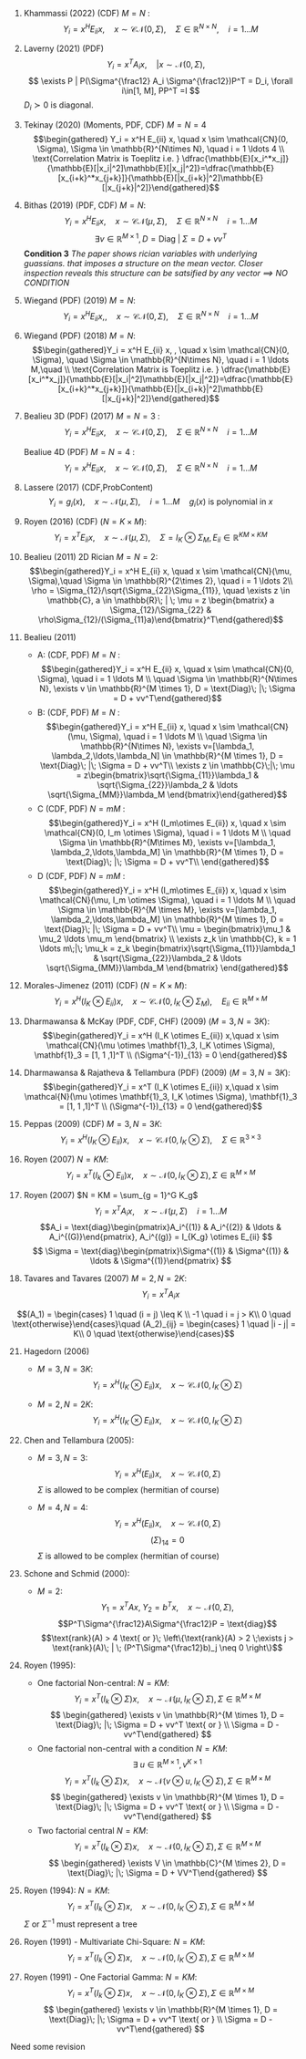 1. Khammassi (2022) (CDF) $M = N$ : $$Y_i = x^H E_{ii} x, \quad x \sim \mathcal{CN}(0, \Sigma),\quad \Sigma \in \mathbb{R}^{N\times N}, \quad i = 1 \ldots M$$

2. Laverny (2021) (PDF) $$Y_i = x^T A_i x,\quad | x \sim \mathcal{N}(0, \Sigma), \quad$$ $$ \exists P | P(\Sigma^{\frac12} A_i \Sigma^{\frac12})P^T = D_i, \forall i\in[1, M], PP^T =I $$ $D_i \succ 0$ is diagonal.

3. Tekinay (2020) (Moments, PDF, CDF) $M = N = 4$ $$\begin{gathered} Y_i = x^H E_{ii} x, \quad x \sim \mathcal{CN}(0, \Sigma), \Sigma \in \mathbb{R}^{N\times N}, \quad i = 1 \ldots 4 \\ \text{Correlation Matrix is Toeplitz i.e.  } \dfrac{\mathbb{E}[x_i^*x_j]}{\mathbb{E}[|x_i|^2]\mathbb{E}[|x_j|^2]}=\dfrac{\mathbb{E}[x_{i+k}^*x_{j+k}]}{\mathbb{E}[|x_{i+k}|^2]\mathbb{E}[|x_{j+k}|^2]}\end{gathered}$$

4. Bithas (2019) (PDF, CDF) $M = N$: $$Y_i = x^H E_{ii} x, \quad x \sim \mathcal{CN}(\mu, \Sigma), \quad \Sigma \in \mathbb{R}^{N\times N} \quad i = 1 \ldots M$$ $$\exists v \in \mathbb{R}^{M \times 1}, D = \text{Diag}\; |\; \Sigma = D + vv^T$$ **Condition 3**
*The paper shows rician variables with underlying guassians. that imposes a structure on the mean vector.  Closer inspection reveals this structure can be satsified by any vector ==> NO CONDITION*

5. Wiegand (PDF) (2019) $M = N$: $$ Y_i = x^H E_{ii} x, , \quad x \sim \mathcal{CN}(0, \Sigma), \quad \Sigma \in \mathbb{R}^{N\times N} \quad i = 1 \ldots M $$

6. Wiegand (PDF) (2018) $M = N$: $$\begin{gathered}Y_i = x^H E_{ii} x, , \quad x \sim \mathcal{CN}(0, \Sigma), \quad \Sigma \in \mathbb{R}^{N\times N}, \quad i = 1 \ldots M,\quad \\ \text{Correlation Matrix is Toeplitz i.e.  } \dfrac{\mathbb{E}[x_i^*x_j]}{\mathbb{E}[|x_i|^2]\mathbb{E}[|x_j|^2]}=\dfrac{\mathbb{E}[x_{i+k}^*x_{j+k}]}{\mathbb{E}[|x_{i+k}|^2]\mathbb{E}[|x_{j+k}|^2]}\end{gathered}$$

7. Bealieu 3D (PDF) (2017) $M = N = 3$ : $$Y_i = x^H E_{ii} x, \quad x \sim \mathcal{CN}(0, \Sigma), \quad \Sigma \in \mathbb{R}^{N\times N} \quad i = 1 \ldots M$$

    Bealiue 4D (PDF) $M = N = 4$ : $$Y_i = x^H E_{ii} x, \quad x \sim \mathcal{CN}(0, \Sigma), \quad \Sigma \in \mathbb{R}^{N\times N} \quad i = 1 \ldots M$$

8. Lassere (2017) (CDF,ProbContent) $$Y_i = g_i(x), \quad x \sim \mathcal{N}(\mu, \Sigma),\quad i = 1 \ldots M \quad g_i(x) \text{ is polynomial in } x$$

9. Royen (2016) (CDF) ($N = K \times M$): $$Y_i = x^T E_{ii} x, \quad x \sim \mathcal{N}(\mu, \Sigma),\quad \Sigma = I_K \otimes \Sigma_M, E_{ii} \in \mathbb{R}^{KM \times KM}$$

10. Bealieu (2011) 2D Rician $M = N = 2$: $$\begin{gathered}Y_i = x^H E_{ii} x, \quad x \sim \mathcal{CN}(\mu, \Sigma),\quad \Sigma \in \mathbb{R}^{2\times 2}, \quad i = 1 \ldots 2\\ \rho = \Sigma_{12}/\sqrt{\Sigma_{22}\Sigma_{11}}, \quad \exists z \in \mathbb{C}, a \in \mathbb{R}\; | \; \mu = z \begin{bmatrix} a \Sigma_{12}/\Sigma_{22} & \rho\Sigma_{12}/(\Sigma_{11}a)\end{bmatrix}^T\end{gathered}$$

11. Bealieu (2011)
    - A: (CDF, PDF) $M = N$ : $$\begin{gathered}Y_i = x^H E_{ii} x, \quad x \sim \mathcal{CN}(0, \Sigma), \quad i = 1 \ldots M \\ \quad \Sigma \in \mathbb{R}^{N\times N}, \exists v \in \mathbb{R}^{M \times 1}, D = \text{Diag}\; |\; \Sigma = D + vv^T\end{gathered}$$
    - B: (CDF, PDF) $M = N$ : $$\begin{gathered}Y_i = x^H E_{ii} x, \quad x \sim \mathcal{CN}(\mu, \Sigma), \quad i = 1 \ldots M \\ \quad \Sigma \in \mathbb{R}^{N\times N}, \exists v=[\lambda_1, \lambda_2,\ldots,\lambda_N] \in \mathbb{R}^{M \times 1}, D = \text{Diag}\; |\; \Sigma = D + vv^T\\ 
    \exists z \in \mathbb{C}\;|\; \mu = z\begin{bmatrix}\sqrt{\Sigma_{11}}\lambda_1 & \sqrt{\Sigma_{22}}\lambda_2 & \ldots \sqrt{\Sigma_{MM}}\lambda_M \end{bmatrix}\end{gathered}$$
    - C (CDF, PDF) $N = mM$ : $$\begin{gathered}Y_i = x^H (I_m\otimes E_{ii}) x, \quad x \sim \mathcal{CN}(0, I_m \otimes \Sigma), \quad i = 1 \ldots M \\ \quad \Sigma \in \mathbb{R}^{M\times M}, \exists v=[\lambda_1, \lambda_2,\ldots,\lambda_M] \in \mathbb{R}^{M \times 1}, D = \text{Diag}\; |\; \Sigma = D + vv^T\\ 
    \end{gathered}$$
    - D (CDF, PDF) $N = mM$ : $$\begin{gathered}Y_i = x^H (I_m\otimes E_{ii}) x, \quad x \sim \mathcal{CN}(\mu, I_m \otimes \Sigma), \quad i = 1 \ldots M \\ \quad \Sigma \in \mathbb{R}^{M \times M}, \exists v=[\lambda_1, \lambda_2,\ldots,\lambda_M] \in \mathbb{R}^{M \times 1}, D = \text{Diag}\; |\; \Sigma = D + vv^T\\ 
    \mu = \begin{bmatrix}\mu_1 & \mu_2 \ldots \mu_m \end{bmatrix} \\
    \exists z_k \in \mathbb{C}, k = 1 \ldots m\;|\;  \mu_k = z_k \begin{bmatrix}\sqrt{\Sigma_{11}}\lambda_1 & \sqrt{\Sigma_{22}}\lambda_2 & \ldots \sqrt{\Sigma_{MM}}\lambda_M \end{bmatrix}
    \end{gathered}$$

12. Morales-Jimenez (2011) (CDF) ($N = K \times M$): $$Y_i = x^H (I_K\otimes E_{ii}) x, \quad x \sim \mathcal{CN}(0, I_K \otimes \Sigma_M),\quad E_{ii} \in \mathbb{R}^{M \times M}$$

13. Dharmawansa & McKay (PDF, CDF, CHF) (2009) ($M = 3, N = 3K$): $$\begin{gathered}Y_i = x^H (I_K \otimes E_{ii}) x,\quad x \sim \mathcal{CN}(\mu \otimes \mathbf{1}_3, I_K \otimes \Sigma), \mathbf{1}_3 = [1, 1 ,1]^T \\ (\Sigma^{-1})_{13} = 0 \end{gathered}$$

14. Dharmawansa & Rajatheva & Tellambura (PDF) (2009) ($M = 3, N = 3K$): $$\begin{gathered}Y_i = x^T (I_K \otimes E_{ii}) x,\quad x \sim \mathcal{N}(\mu \otimes \mathbf{1}_3, I_K \otimes \Sigma), \mathbf{1}_3 = [1, 1 ,1]^T \\ (\Sigma^{-1})_{13} = 0 \end{gathered}$$

15. Peppas (2009) (CDF) $M = 3, N = 3K$: $$Y_i = x^H (I_K \otimes E_{ii}) x,\quad x \sim \mathcal{CN}(0, I_K \otimes \Sigma), \quad \Sigma \in \mathbb{R}^{3 \times 3}$$

16. Royen (2007) $N = KM$: $$Y_i = x^T (I_k \otimes E_{ii}) x,\quad x \sim \mathcal{N}(0, I_K \otimes \Sigma), \Sigma \in \mathbb{R}^{M \times M}$$

19. Royen (2007) $N = KM = \sum_{g = 1}^G K_g$ $$Y_i = x^T A_i x,\quad x \sim \mathcal{N}(\mu, \Sigma) \quad i = 1 \ldots M $$ $$A_i = \text{diag}\begin{pmatrix}A_i^{(1)} & A_i^{(2)} & \ldots & A_i^{(G)}\end{pmatrix}, A_i^{(g)} = I_{K_g} \otimes E_{ii} $$ $$ \Sigma = \text{diag}\begin{pmatrix}\Sigma^{(1)} & \Sigma^{(1)} & \ldots & \Sigma^{(1)}\end{pmatrix} $$

20. Tavares and Tavares (2007) $M = 2, N = 2K$:
$$Y_i = x^T A_i x$$ 

$$(A_1) = \begin{cases} 1 \quad (i = j) \leq K \\ -1 \quad i = j > K\\ 0 \quad \text{otherwise}\end{cases}\quad (A_2)_{ij} = \begin{cases} 1 \quad |i - j| = K\\ 0 \quad \text{otherwise}\end{cases}$$

21. Hagedorn (2006) 
    - $M = 3, N = 3K$: $$Y_i = x^H (I_K \otimes E_{ii}) x,\quad x \sim \mathcal{CN}(0, I_K \otimes \Sigma) $$

    - $M = 2, N = 2K$: $$Y_i = x^H (I_K \otimes E_{ii}) x,\quad x \sim \mathcal{CN}(0, I_K \otimes \Sigma) $$

22. Chen and Tellambura (2005):
    - $M = 3, N = 3$: $$Y_i = x^H (E_{ii}) x,\quad x \sim \mathcal{CN}(0, \Sigma) $$
    $\Sigma$ is allowed to be complex (hermitian of course)

    - $M = 4, N = 4$: $$Y_i = x^H (E_{ii}) x,\quad x \sim \mathcal{CN}(0, \Sigma) $$ $$(\Sigma)_{14} = 0$$
    $\Sigma$ is allowed to be complex (hermitian of course)

23. Schone and Schmid (2000): 
    - $M = 2$: $$Y_1 = x^TA x, \; Y_2 = b^Tx, \quad x \sim \mathcal{N}(0, \Sigma),$$  $$P^T\Sigma^{\frac12}A\Sigma^{\frac12}P = \text{diag}$$ $$\text{rank}(A) > 4  \text{ or }\; \left\{\text{rank}(A) > 2  \;\exists j > \text{rank}(A)\; | \; (P^T\Sigma^{\frac12}b)_j \neq 0  \right\}$$

24. Royen (1995):
    - One factorial Non-central: $N = KM$: $$Y_i = x^T (I_k \otimes \Sigma) x,\quad x \sim \mathcal{N}(\mu, I_K \otimes \Sigma), \Sigma \in \mathbb{R}^{M \times M}$$ $$ \begin{gathered} \exists v \in \mathbb{R}^{M \times 1}, D = \text{Diag}\; |\; \Sigma = D + vv^T \text{ or } \\ \Sigma = D - vv^T\end{gathered} $$
    - One factorial non-central with a condition $N = KM$:
    $$\exists \; u \in \mathbb{R}^{M \times 1}, v ^ {K \times 1}$$
    $$Y_i = x^T (I_k \otimes \Sigma) x,\quad x \sim \mathcal{N}(v \otimes u, I_K \otimes \Sigma), \Sigma \in \mathbb{R}^{M \times M}$$
    $$ \begin{gathered} \exists v \in \mathbb{R}^{M \times 1}, D = \text{Diag}\; |\; \Sigma = D + vv^T \text{ or } \\ \Sigma = D - vv^T\end{gathered} $$
    - Two factorial central $N = KM$: $$Y_i = x^T (I_k \otimes \Sigma) x,\quad x \sim \mathcal{N}(0, I_K \otimes \Sigma), \Sigma \in \mathbb{R}^{M \times M}$$
$$ \begin{gathered} \exists V \in \mathbb{C}^{M \times 2}, D = \text{Diag}\; |\; \Sigma = D + VV^T\end{gathered} $$

25. Royen (1994): $N = KM$: $$Y_i = x^T (I_k \otimes \Sigma) x,\quad x \sim \mathcal{N}(0, I_K \otimes \Sigma), \Sigma \in \mathbb{R}^{M \times M}$$
$\Sigma$ or $\Sigma^{-1}$ must represent a tree

26. Royen (1991) - Multivariate Chi-Square: $N = KM$: $$Y_i = x^T (I_k \otimes \Sigma) x,\quad x \sim \mathcal{N}(0, I_K \otimes \Sigma), \Sigma \in \mathbb{R}^{M \times M}$$

27. Royen (1991) - One Factorial Gamma: $N = KM$: $$Y_i = x^T (I_k \otimes \Sigma) x,\quad x \sim \mathcal{N}(0, I_K \otimes \Sigma), \Sigma \in \mathbb{R}^{M \times M}$$
$$ \begin{gathered} \exists v \in \mathbb{R}^{M \times 1}, D = \text{Diag}\; |\; \Sigma = D + vv^T \text{ or } \\ \Sigma = D - vv^T\end{gathered} $$

Need some revision
